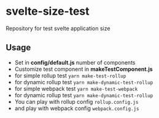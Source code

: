 # svelte-size-test

Repository for test svelte application size

## Usage

- Set in **config/default.js** number of components
- Customize test component in **makeTestComponent.js**
- for simple rollup test `yarn make-test-rollup`
- for dynamic rollup test `yarn make-dynamic-test-rollup`
- for simple webpack test `yarn make-test-webpack`
- for dynamic rollup test `yarn make-dynamic-test-rollup`
- You can play with rollup config `rollup.config.js`
- and play with webpack config `webpack.config.js`
